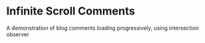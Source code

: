 # Infinite Scroll Comments

A demonstration of blog comments loading progressively, using intersection observer
